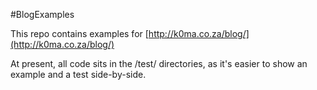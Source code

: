 #BlogExamples

This repo contains examples for [http://k0ma.co.za/blog/](http://k0ma.co.za/blog/)

At present, all code sits in the /test/ directories, as it's easier to show an example and a test side-by-side.